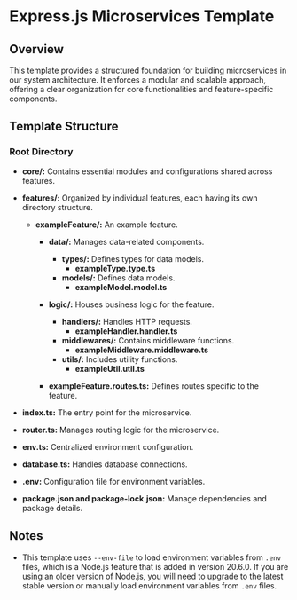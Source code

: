 # Express.js Microservices Template

## Overview

This template provides a structured foundation for building microservices in our system architecture. It enforces a modular and scalable approach, offering a clear organization for core functionalities and feature-specific components.

## Template Structure

### Root Directory

- **core/:** Contains essential modules and configurations shared across features.

- **features/:** Organized by individual features, each having its own directory structure.

  - **exampleFeature/:** An example feature.

    - **data/:** Manages data-related components.

      - **types/:** Defines types for data models.
        - **exampleType.type.ts**
      - **models/:** Defines data models.
        - **exampleModel.model.ts**

    - **logic/:** Houses business logic for the feature.

      - **handlers/:** Handles HTTP requests.
        - **exampleHandler.handler.ts**
      - **middlewares/:** Contains middleware functions.
        - **exampleMiddleware.middleware.ts**
      - **utils/:** Includes utility functions.
        - **exampleUtil.util.ts**

    - **exampleFeature.routes.ts:** Defines routes specific to the feature.

- **index.ts:** The entry point for the microservice.

- **router.ts:** Manages routing logic for the microservice.

- **env.ts:** Centralized environment configuration.

- **database.ts:** Handles database connections.

- **.env:** Configuration file for environment variables.

- **package.json and package-lock.json:** Manage dependencies and package details.

## Notes

- This template uses `--env-file` to load environment variables from `.env` files, which is a Node.js feature that is added in version 20.6.0. If you are using an older version of Node.js, you will need to upgrade to the latest stable version or manually load environment variables from `.env` files.
